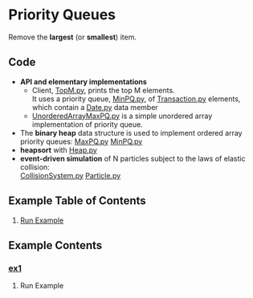 # Priority Queues
Remove the **largest** (or **smallest**) item.

## Code
  * **API and elementary implementations**    
    * Client, [TopM.py](../py/AlgsSedgewickWayne/TopM.py), prints the top M elements.     
      It uses a priority queue, [MinPQ.py](../py/AlgsSedgewickWayne/MinPQ.py), of 
      [Transaction.py](../py/AlgsSedgewickWayne/Transaction.py) elements, which contain a
      [Date.py](../py/AlgsSedgewickWayne/Date.py) data member
    * [UnorderedArrayMaxPQ.py](../py/AlgsSedgewickWayne/UnorderedArrayMaxPQ.py) is a 
      simple unordered array implementation of priority queue.   
  * The **binary heap** data structure is used to implement ordered array priority queues:
    [MaxPQ.py](../py/AlgsSedgewickWayne/MaxPQ.py)
    [MinPQ.py](../py/AlgsSedgewickWayne/MinPQ.py)
  * **heapsort** with [Heap.py](../py/AlgsSedgewickWayne/Heap.py)   
  * **event-driven simulation** of N particles subject to the laws of elastic collision:   
    [CollisionSystem.py](../py/AlgsSedgewickWayne/CollisionSystem.py)
    [Particle.py](../py/AlgsSedgewickWayne/Particle.py)

## Example Table of Contents
  1. [Run Example](#ex1)

## Example Contents
### [ex1](#example-contents)
1. Run Example
